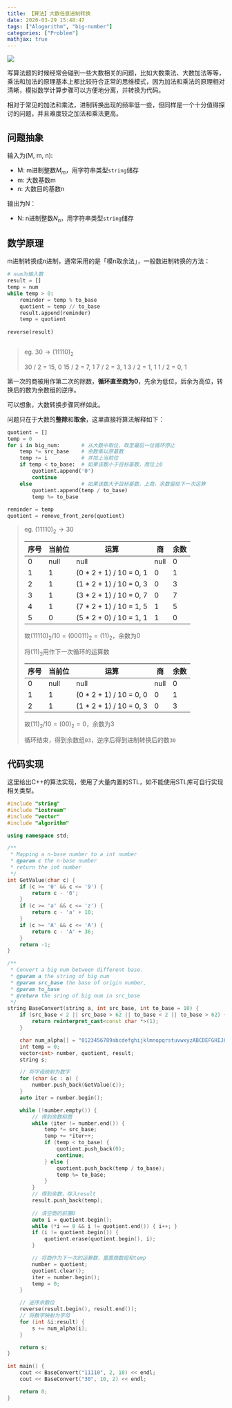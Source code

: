 ```yaml
---
title: 【算法】大数任意进制转换
date: 2020-03-29 15:48:47
tags: ["Alogorithm", "big-number"]
categories: ["Problem"]
mathjax: true
---
```


![](https://leslie-cloud.oss-accelerate.aliyuncs.com/2020/03/2020-03-big-number-base-convert-00.jpg)

写算法题的时候经常会碰到一些大数相关的问题，比如大数乘法、大数加法等等，乘法和加法的原理基本上都比较符合正常的思维模式，因为加法和乘法的原理相对清晰，模拟数学计算步骤可以方便地分离，并转换为代码。

相对于常见的加法和乘法，进制转换出现的频率低一些，但同样是一个十分值得探讨的问题，并且难度较之加法和乘法更高。

<!--more-->


## 问题抽象

输入为(M, m, n):

- M: m进制整数$M_m$，用字符串类型`string`储存
- m: 大数基数m
- n: 大数目的基数n

输出为N：

- N: n进制整数$N_n$，用字符串类型`string`储存

## 数学原理

m进制转换成n进制，通常采用的是「模n取余法」，一般数进制转换的方法：

```python
# num为输入数
result = []
temp = num
while temp > 0:
    reminder = temp % to_base
    quotient = temp // to_base
    result.append(reminder)
    temp = quotient
   
reverse(result)
    
```

> eg. $30\to(11110)_2$
>
> 30 / 2 = 15, 0
> 15 / 2 = 7, 1
> 7 / 2 = 3, 1
> 3 / 2 = 1, 1
> 1 / 2 = 0, 1

第一次的商被用作第二次的除数，**循环直至商为0**，先余为低位，后余为高位，转换后的数为余数组的逆序。

可以想象，大数转换步骤同样如此。

问题只在于大数的**整除**和**取余**，这里直接将算法解释如下：

```python
quotient = []
temp = 0
for i in big_num:		# 从大数中取位，取至最后一位循环停止
    temp *= src_base    # 余数乘以原基数
    temp += i           # 并加上当前位
    if temp < to_base:	# 如果该数小于目标基数，商位上0
        quotient.append('0')
        continue
    else				# 如果该数大于目标基数，上商，余数留给下一次运算
        quotient.append(temp / to_base)
        temp %= to_base
        
reminder = temp
quotient = remove_front_zero(quotient)

```

> eg. $(11110)_2\to 30$
>
> | 序号 | 当前位 | 运算                    | 商   | 余数 |
> | ---- | ------ | ----------------------- | ---- | ---- |
> | 0    | null   | null                    | null | 0    |
> | 1    | 1      | (0 * 2 + 1) / 10 = 0, 1 | 0    | 1    |
> | 2    | 1      | (1 * 2 + 1) / 10 = 0, 3 | 0    | 3    |
> | 3    | 1      | (3 * 2 + 1) / 10 = 0, 7 | 0    | 7    |
> | 4    | 1      | (7 * 2 + 1) / 10 = 1, 5 | 1    | 5    |
> | 5    | 0      | (5 * 2 + 0) / 10 = 1, 1 | 1    | 0    |
>
> 故$(11110)_2/10=(00011)_2=(11)_2$，余数为0
>
> 将$(11)_2$用作下一次循环的运算数
>
> | 序号 | 当前位 | 运算                    | 商   | 余数 |
> | ---- | ------ | ----------------------- | ---- | ---- |
> | 0    | null   | null                    | null | 0    |
> | 1    | 1      | (0 * 2 + 1) / 10 = 0, 0 | 0    | 1    |
> | 2    | 1      | (1 * 2 + 1) / 10 = 0, 3 | 0    | 3    |
>
> 故$(11)_2/10=(00)_2=0$，余数为3
>
> 循环结束，得到余数组`03`，逆序后得到进制转换后的数`30`

## 代码实现

这里给出C++的算法实现，使用了大量内置的STL，如不能使用STL库可自行实现相关类型。

```cpp
#include "string"
#include "iostream"
#include "vector"
#include "algorithm"

using namespace std;

/**
 * Mapping a n-base number to a int number
 * @param c the n-base number
 * return the int number
 */
int GetValue(char c) {
    if (c >= '0' && c <= '9') {
        return c - '0';
    }
    if (c >= 'a' && c <= 'z') {
        return c - 'a' + 10;
    }
    if (c >= 'A' && c <= 'A') {
        return c - 'A' + 36;
    }
    return -1;
}

/**
 * Convert a big num between different base.
 * @param a the string of big num
 * @param src_base the base of origin number,
 * @param to_base
 * @return the sring of big num in src_base
 */
string BaseConvert(string a, int src_base, int to_base = 10) {
    if (src_base < 2 || src_base > 62 || to_base < 2 || to_base > 62) {
        return reinterpret_cast<const char *>(1);
    }

    char num_alpha[] = "0123456789abcdefghijklmnopqrstuvwxyzABCDEFGHIJKLMNOPQRSTUVWXYZ";
    int temp = 0;
    vector<int> number, quotient, result;
    string s;

    // 将字母映射为数字
    for (char &c : a) {
        number.push_back(GetValue(c));
    }
    auto iter = number.begin();

    while (!number.empty()) {
        // 得到余数和商
        while (iter != number.end()) {
            temp *= src_base;
            temp += *iter++;
            if (temp < to_base) {
                quotient.push_back(0);
                continue;
            } else {
                quotient.push_back(temp / to_base);
                temp %= to_base;
            }
        }
        // 得到余数，存入result
        result.push_back(temp);
        
        // 清空商的前置0
        auto i = quotient.begin();
        while (*i == 0 && i != quotient.end()) { i++; }
        if (i != quotient.begin()) {
            quotient.erase(quotient.begin(), i);
        }

        // 将商作为下一次的运算数，重置商数组和temp
        number = quotient;
        quotient.clear();
        iter = number.begin();
        temp = 0;
    }

    // 逆序余数位
    reverse(result.begin(), result.end());
    // 将数字映射为字母
    for (int &i:result) {
        s += num_alpha[i];
    }

    return s;
}

int main() {
    cout << BaseConvert("11110", 2, 10) << endl;
    cout << BaseConvert("30", 10, 2) << endl;

    return 0;
}
```

